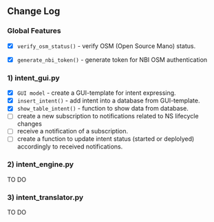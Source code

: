 ## Change Log

### Global Features
- [x] `verify_osm_status()` - verify  OSM (Open Source Mano) status.
- [x] `generate_nbi_token()` - generate token for NBI OSM authentication


###  1) intent_gui.py
- [x] `GUI model` - create a GUI-template for intent expressing.
- [X] `insert_intent()` - add intent into a database from GUI-template.
- [X] `show_table_intent()` - function to show data from database.
- [ ] create a new subscription to notifications related to NS lifecycle changes
- [ ] receive a notification of a subscription.
- [ ] create a function to update intent status (started or deplolyed) accordingly to
received notifications.

###  2) intent_engine.py
TO DO

###  3) intent_translator.py
TO DO

